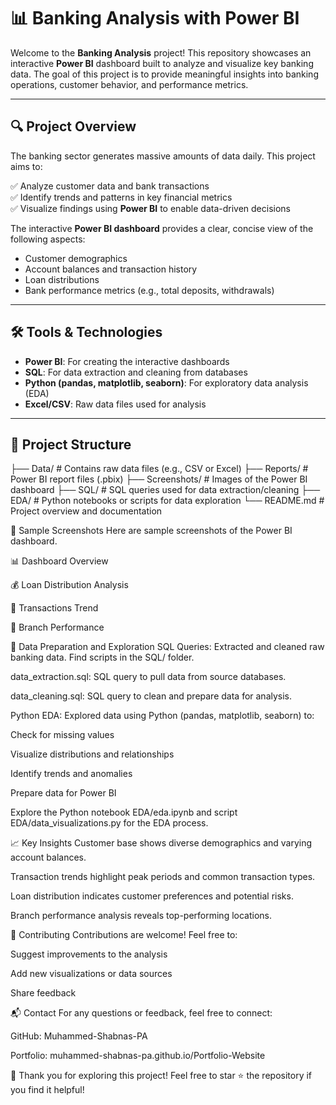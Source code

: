 # 📊 Banking Analysis with Power BI

Welcome to the **Banking Analysis** project! This repository showcases an interactive **Power BI** dashboard built to analyze and visualize key banking data. The goal of this project is to provide meaningful insights into banking operations, customer behavior, and performance metrics.

---

## 🔍 Project Overview

The banking sector generates massive amounts of data daily. This project aims to:

✅ Analyze customer data and bank transactions  
✅ Identify trends and patterns in key financial metrics  
✅ Visualize findings using **Power BI** to enable data-driven decisions  

The interactive **Power BI dashboard** provides a clear, concise view of the following aspects:
- Customer demographics
- Account balances and transaction history
- Loan distributions
- Bank performance metrics (e.g., total deposits, withdrawals)

---

## 🛠️ Tools & Technologies

- **Power BI**: For creating the interactive dashboards  
- **SQL**: For data extraction and cleaning from databases  
- **Python (pandas, matplotlib, seaborn)**: For exploratory data analysis (EDA)  
- **Excel/CSV**: Raw data files used for analysis  

---

## 📂 Project Structure

├── Data/ # Contains raw data files (e.g., CSV or Excel)
├── Reports/ # Power BI report files (.pbix)
├── Screenshots/ # Images of the Power BI dashboard
├── SQL/ # SQL queries used for data extraction/cleaning
├── EDA/ # Python notebooks or scripts for data exploration
└── README.md # Project overview and documentation

📸 Sample Screenshots
Here are sample screenshots of the Power BI dashboard.

📊 Dashboard Overview 

💰 Loan Distribution Analysis

🔄 Transactions Trend

🏦 Branch Performance

🧹 Data Preparation and Exploration
SQL Queries: Extracted and cleaned raw banking data. Find scripts in the SQL/ folder.

data_extraction.sql: SQL query to pull data from source databases.

data_cleaning.sql: SQL query to clean and prepare data for analysis.

Python EDA: Explored data using Python (pandas, matplotlib, seaborn) to:

Check for missing values

Visualize distributions and relationships

Identify trends and anomalies

Prepare data for Power BI

Explore the Python notebook EDA/eda.ipynb and script EDA/data_visualizations.py for the EDA process.

📈 Key Insights
Customer base shows diverse demographics and varying account balances.

Transaction trends highlight peak periods and common transaction types.

Loan distribution indicates customer preferences and potential risks.

Branch performance analysis reveals top-performing locations.

🤝 Contributing
Contributions are welcome! Feel free to:

Suggest improvements to the analysis

Add new visualizations or data sources

Share feedback

📬 Contact
For any questions or feedback, feel free to connect:

GitHub: Muhammed-Shabnas-PA

Portfolio: muhammed-shabnas-pa.github.io/Portfolio-Website

🌟 Thank you for exploring this project! Feel free to star ⭐ the repository if you find it helpful!
